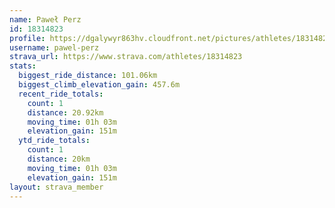 ```yaml
---
name: Paweł Perz
id: 18314823
profile: https://dgalywyr863hv.cloudfront.net/pictures/athletes/18314823/5244308/1/large.jpg
username: pawel-perz
strava_url: https://www.strava.com/athletes/18314823
stats:
  biggest_ride_distance: 101.06km
  biggest_climb_elevation_gain: 457.6m
  recent_ride_totals:
    count: 1
    distance: 20.92km
    moving_time: 01h 03m
    elevation_gain: 151m
  ytd_ride_totals:
    count: 1
    distance: 20km
    moving_time: 01h 03m
    elevation_gain: 151m
layout: strava_member
--- 
```

